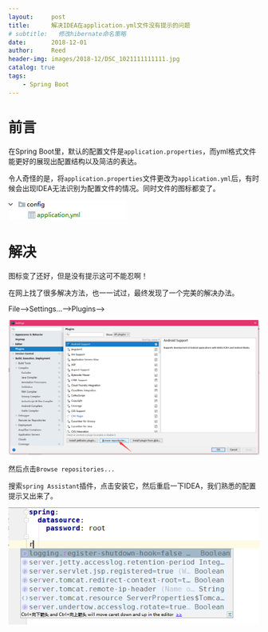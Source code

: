 ```yaml
---
layout:     post
title:      解决IDEA在application.yml文件没有提示的问题
# subtitle:   修改hibernate命名策略
date:       2018-12-01
author:     Reed
header-img: images/2018-12/DSC_1021111111111.jpg
catalog: true
tags:
    - Spring Boot
---
```


# 前言
在Spring Boot里，默认的配置文件是`application.properties`，而yml格式文件能更好的展现出配置结构以及简洁的表达。

令人奇怪的是，将`application.properties`文件更改为`application.yml`后，有时候会出现IDEA无法识别为配置文件的情况。同时文件的图标都变了。

![](/images/2018-12/2019.png)

# 解决
图标变了还好，但是没有提示这可不能忍啊！

在网上找了很多解决方法，也一一试过，最终发现了一个完美的解决办法。

File-->Settings...-->Plugins-->

![](/images/2018-12/1152315.png)

然后点击`Browse repositories...`

搜索`spring Assistant`插件，点击安装它，然后重启一下IDEA，我们熟悉的配置提示又出来了。

![](/images/2018-12/01152628.png)